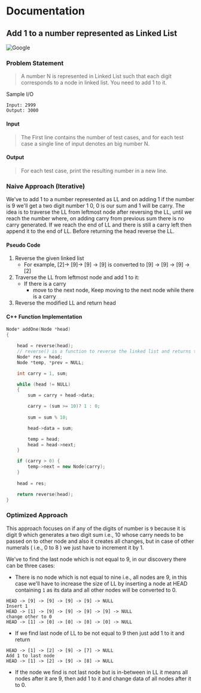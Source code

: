 # Documentation

## Add 1 to a number represented as Linked List
<img src="https://img.shields.io/badge/Asked in-Amazon-blue" alt="Google" />

### Problem Statement
> A number N is represented in Linked List such that each digit corresponds to a node in linked list. You need to add 1 to it.

Sample I/O
```
Input: 2999
Output: 3000
```

#### Input
> The First line contains the number of test cases, and for each test case a single line of input denotes an big number N.

#### Output
> For each test case, print the resulting number in a new line.

### Naive Approach (Iterative)
We've to add 1 to a number represented as LL and on adding 1 if the number is 9 we'll get a two digit number 1 0, 0 is our sum and 1 will be carry.
The idea is to traverse the LL from leftmost node after reversing the LL, until we reach the number where, on adding carry from previous sum there is no carry generated.
If we reach the end of LL and there is still a carry left then append it to the end of LL.
Before returning the head reverse the LL.


#### Pseudo Code
1. Reverse the given linked list
      - For example, [2]-> [9]-> [9] -> [9] is converted to [9] -> [9] -> [9] -> [2]
2. Traverse the LL from leftmost node and add 1 to it:
      - If there is a carry
          - move to the next node, Keep moving to the next node while there is a carry
3. Reverse the modified LL and return head

#### C++ Function Implementation
```cpp
Node* addOne(Node *head) 
{ 

    head = reverse(head); 
    // reverse() is a function to reverse the linked list and returns the head of modified LL
    Node* res = head; 
    Node *temp, *prev = NULL; 

    int carry = 1, sum; 

    while (head != NULL) 
    { 
        sum = carry + head->data; 

        carry = (sum >= 10)? 1 : 0; 
 
        sum = sum % 10; 

        head->data = sum; 

        temp = head; 
        head = head->next; 
    } 

    if (carry > 0) {
    	temp->next = new Node(carry);
    }
    
    head = res; 

    return reverse(head); 
} 
```

### Optimized Approach
This approach focuses on if any of the digits of number is `9` because it is digit 9 which generates a two digit sum i.e., 10 whose carry needs to be passed on to other node and  also it creates all changes, but in case of other numerals ( i.e., 0 to 8 ) we just have to increment it by 1.

We've to find the last node which is not equal to 9, in our discovery there can be three cases:
- There is no node which is not equal to nine i.e., all nodes are 9, in this case we'll have to increase the size of LL by inserting a node at HEAD containing `1` as its data and all other nodes will be converted to 0.
```
HEAD -> [9] -> [9] -> [9] -> [9] -> NULL
Insert 1
HEAD -> [1] -> [9] -> [9] -> [9] -> [9] -> NULL
change other to 0
HEAD -> [1] -> [0] -> [0] -> [0] -> [0] -> NULL
```
- If we find last node of LL to be not equal to 9 then just add 1 to it and return
```
HEAD -> [1] -> [2] -> [9] -> [7] -> NULL
Add 1 to last node
HEAD -> [1] -> [2] -> [9] -> [8] -> NULL
```
- If the node we find is not last node but is in-between in LL it means all nodes after it are 9, then add 1 to it and change data of all nodes after it to 0.
```

```
